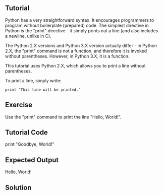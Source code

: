 Tutorial
--------

Python has a very straightforward syntax. It encourages programmers to program without boilerplate (prepared) code.
The simplest directive in Python is the "print" directive - it simply prints out a line (and also includes a newline, unlike in C).

The Python 2.X versions and Python 3.X version actually differ - in Python 2.X, the "print" command is not a function, and therefore it is invoked without parentheses. However, in Python 3.X, it is a function. 

This tutorial uses Python 2.X, which allows you to print a line without parentheses.

To print a line, simply write:

    print "This line will be printed."

Exercise
--------

Use the "print" command to print the line "Hello, World!".

Tutorial Code
-------------

print "Goodbye, World!"

Expected Output
---------------

Hello, World!

Solution
--------